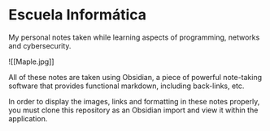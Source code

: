 # Escuela Informática
My personal notes taken while learning aspects of programming, networks and cybersecurity.

![[Maple.jpg]]

All of these notes are taken using Obsidian, a piece of powerful note-taking software that provides functional markdown, including back-links, etc.

In order to display the images, links and formatting in these notes properly, you must clone this repository as an Obsidian import and view it within the application. 